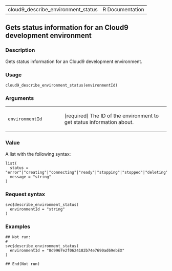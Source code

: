 <table style="width: 100%;">
<tbody>
<tr class="odd">
<td>cloud9_describe_environment_status</td>
<td style="text-align: right;">R Documentation</td>
</tr>
</tbody>
</table>

## Gets status information for an Cloud9 development environment

### Description

Gets status information for an Cloud9 development environment.

### Usage

    cloud9_describe_environment_status(environmentId)

### Arguments

<table>
<colgroup>
<col style="width: 35%" />
<col style="width: 65%" />
</colgroup>
<tbody>
<tr class="odd">
<td><code
id="cloud9_describe_environment_status_:_environmentId">environmentId</code></td>
<td><p>[required] The ID of the environment to get status information
about.</p></td>
</tr>
</tbody>
</table>

### Value

A list with the following syntax:

    list(
      status = "error"|"creating"|"connecting"|"ready"|"stopping"|"stopped"|"deleting",
      message = "string"
    )

### Request syntax

    svc$describe_environment_status(
      environmentId = "string"
    )

### Examples

    ## Not run: 
    # 
    svc$describe_environment_status(
      environmentId = "8d9967e2f0624182b74e7690ad69ebEX"
    )

    ## End(Not run)
